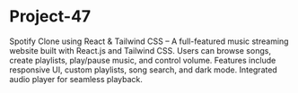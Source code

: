 # Project-47
Spotify Clone using React &amp; Tailwind CSS – A full-featured music streaming website built with React.js and Tailwind CSS. Users can browse songs, create playlists, play/pause music, and control volume. Features include responsive UI, custom playlists, song search, and dark mode. Integrated audio player for seamless playback.
